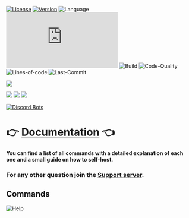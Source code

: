 [![License](https://img.shields.io/github/license/mirko93s/chill?logo=apache&style=for-the-badge)](https://opensource.org/licenses/Apache-2.0)
[![Version](https://img.shields.io/github/v/release/mirko93s/chill?color=8a2be2&include_prereleases&style=for-the-badge)](https://github.com/mirko93s/Chill/releases)
![Language](https://img.shields.io/github/languages/top/mirko93s/chill?logo=javascript&style=for-the-badge)
[![discord.js](https://img.shields.io/github/package-json/dependency-version/mirko93s/chill/discord.js?logo=discord&logoColor=blue&style=for-the-badge)](https://github.com/discordjs/discord.js/)
![Build](https://img.shields.io/appveyor/build/mirko93s/chill?logo=appveyor&style=for-the-badge)
![Code-Quality](https://img.shields.io/codefactor/grade/github/mirko93s/chill/master?logo=codefactor&style=for-the-badge)
![Lines-of-code](https://img.shields.io/tokei/lines/github/mirko93s/chill?style=for-the-badge)
![Last-Commit](https://img.shields.io/github/last-commit/mirko93s/chill?style=for-the-badge)

<img src="https://i.imgur.com/Ekzr8tX.gif" data-canonical-src="https://i.imgur.com/Ekzr8tX.gif" />

[<img src="https://i.imgur.com/d7Eet0y.png">](https://discord.gg/2ktWcAb)
[<img src="https://i.imgur.com/OJpg8dD.png">](https://discord.com/api/oauth2/authorize?client_id=605894942275141672&permissions=8&scope=bot&response_type=code&redirect_uri=https%3A%2F%2Fdiscord.com%2Finvite%2F2ktWcAb)
[<img src="https://i.imgur.com/xN1Y074.png">](https://github.com/mirko93s/Chill/releases)

[![Discord Bots](https://top.gg/api/widget/status/605894942275141672.svg)](https://top.gg/bot/605894942275141672)

# 👉 [Documentation](https://mirko93s.github.io/Chill/) 👈

#### You can find a list of all commands with a detailed explanation of each one and a small guide on how to self-host.

### For any other question join the [Support server](https://discord.gg/2ktWcAb).  

## Commands

![Help](https://i.imgur.com/0XPUQBq.png)
